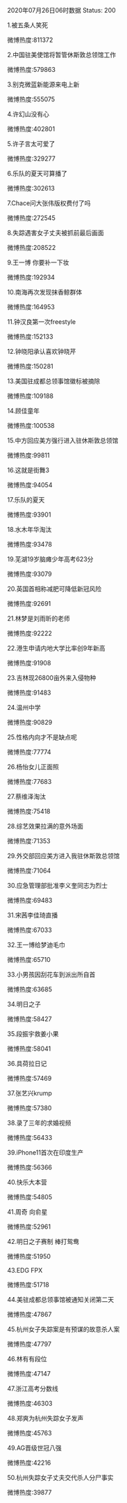 2020年07月26日06时数据
Status: 200

1.被五条人笑死

微博热度:811372

2.中国驻美使馆将暂管休斯敦总领馆工作

微博热度:579863

3.别克微蓝新能源来电上新

微博热度:555075

4.许幻山没有心

微博热度:402801

5.许子言太可爱了

微博热度:329277

6.乐队的夏天可算播了

微博热度:302613

7.Chace问大张伟版权费付了吗

微博热度:272545

8.失踪遇害女子丈夫被抓前最后画面

微博热度:208522

9.王一博 你要补一下妆

微博热度:192934

10.南海再次发现抹香鲸群体

微博热度:164953

11.钟汉良第一次freestyle

微博热度:152133

12.钟晓阳承认喜欢钟晓芹

微博热度:150281

13.美国驻成都总领事馆徽标被摘除

微博热度:109188

14.顾佳童年

微博热度:100538

15.中方回应美方强行进入驻休斯敦总领馆

微博热度:99811

16.这就是街舞3

微博热度:94054

17.乐队的夏天

微博热度:93901

18.水木年华淘汰

微博热度:93478

19.芜湖19岁脑瘫少年高考623分

微博热度:93079

20.英国首相称减肥可降低新冠风险

微博热度:92691

21.林梦是刘雨昕的老师

微博热度:92222

22.港生申请内地大学比率创9年新高

微博热度:91908

23.吉林现26800亩外来入侵物种

微博热度:91483

24.温州中学

微博热度:90829

25.性格内向才不是缺点呢

微博热度:77774

26.杨怡女儿正面照

微博热度:77683

27.蔡维泽淘汰

微博热度:75418

28.综艺效果拉满的意外场面

微博热度:71353

29.外交部回应美方进入我驻休斯敦总领馆

微博热度:71064

30.应急管理部批准李义奎同志为烈士

微博热度:69483

31.宋茜李佳琦直播

微博热度:67033

32.王一博给梦迪毛巾

微博热度:65710

33.小男孩因刮花车到派出所自首

微博热度:63685

34.明日之子

微博热度:58427

35.段振宇救姜小果

微博热度:58041

36.具荷拉日记

微博热度:57469

37.张艺兴krump

微博热度:57380

38.录了三年的求婚视频

微博热度:56433

39.iPhone11首次在印度生产

微博热度:56366

40.快乐大本营

微博热度:54805

41.周奇 向俞星

微博热度:52961

42.明日之子赛制 棒打鸳鸯

微博热度:51950

43.EDG FPX

微博热度:51718

44.美驻成都总领事馆被通知关闭第二天

微博热度:47867

45.杭州女子失踪案是有预谋的故意杀人案

微博热度:47797

46.林有有段位

微博热度:47147

47.浙江高考分数线

微博热度:46303

48.郑爽为杭州失踪女子发声

微博热度:45763

49.AG晋级世冠八强

微博热度:42216

50.杭州失踪女子丈夫交代杀人分尸事实

微博热度:39877

